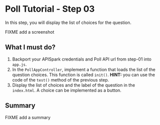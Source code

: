 # Poll Tutorial - Step 03

In this step, you will display the list of choices for the question.

FIXME add a screenshot

## What I must do?

1. Backport your APISpark credentials and Poll API url from step-01 into `app.js`.
2. In the `PollAppController`, implement a function that loads the list of the question choices. This function is called `init()`. **HINT:** you can use the code of the `test()` method of the previous step.
3. Display the list of choices and the label of the question in the `index.html`. A choice can be implemented as a button.

## Summary

FIXME add a summary
